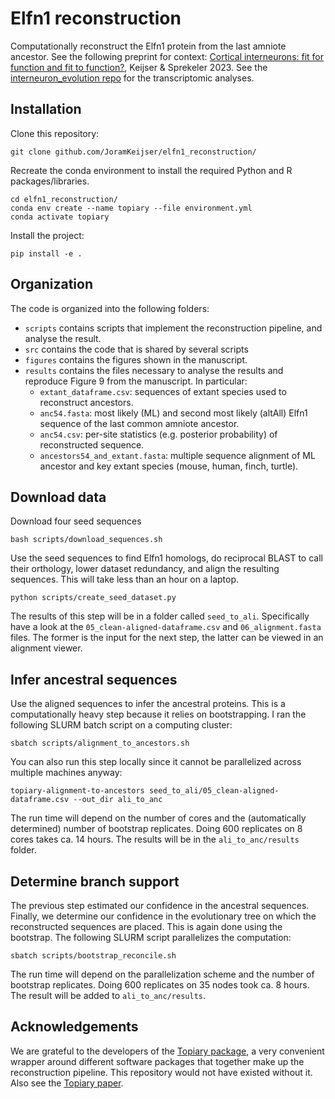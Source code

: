 # Elfn1 reconstruction
Computationally reconstruct the Elfn1 protein from the last amniote ancestor. See the following preprint for context:
[Cortical interneurons: fit for function and fit to function?](https://doi.org/10.1101/2023.02.23.52967), Keijser & Sprekeler 2023. See the [interneuron_evolution repo](https://github.com/JoramKeijser/interneuron_evolution/) for the transcriptomic analyses. 

## Installation

Clone this repository:
```
git clone github.com/JoramKeijser/elfn1_reconstruction/
```
Recreate the conda environment to install the required Python and R packages/libraries. 
```
cd elfn1_reconstruction/
conda env create --name topiary --file environment.yml
conda activate topiary
```
Install the project:
```
pip install -e .
```

## Organization
The code is organized into the following folders:

- `scripts` contains scripts that implement the reconstruction pipeline, and analyse the result. 
- `src` contains the code that is shared by several scripts
- `figures` contains the figures shown in the manuscript. 
- `results` contains the files necessary to analyse the results and reproduce Figure 9 from the manuscript. In particular:
   - `extant_dataframe.csv`: sequences of extant species used to reconstruct ancestors. 
   - `anc54.fasta`: most likely (ML) and second most likely (altAll) Elfn1 sequence of the last common amniote ancestor. 
   - `anc54.csv`: per-site statistics (e.g. posterior probability) of reconstructed sequence.
   - `ancestors54_and_extant.fasta`: multiple sequence alignment of ML ancestor and key extant species (mouse, human, finch, turtle).

## Download data
Download four seed sequences 
```
bash scripts/download_sequences.sh
```
Use the seed sequences to find Elfn1 homologs, do reciprocal BLAST to call their orthology, lower dataset redundancy, and align the resulting sequences. 
This will take less than an hour on a laptop.
```
python scripts/create_seed_dataset.py
```
The results of this step will be in a folder called `seed_to_ali`. Specifically have a look at the `05_clean-aligned-dataframe.csv` and `06_alignment.fasta` files. The former is the input for the next step, the latter can be viewed in an alignment viewer. 

## Infer ancestral sequences
Use the aligned sequences to infer the ancestral proteins. This is a computationally heavy step because it relies on bootstrapping. I ran the following SLURM batch script on a computing cluster: 
```
sbatch scripts/alignment_to_ancestors.sh 
```
You can also run this step locally since it cannot be parallelized across multiple machines anyway:
```
topiary-alignment-to-ancestors seed_to_ali/05_clean-aligned-dataframe.csv --out_dir ali_to_anc 
```
The run time will depend on the number of cores and the (automatically determined) number of bootstrap replicates. Doing 600 replicates on 8 cores takes ca. 14 hours. The results will be in the `ali_to_anc/results` folder. 

## Determine branch support
The previous step estimated our confidence in the ancestral sequences. Finally, we determine our confidence in the evolutionary tree on which the reconstructed sequences are placed. This is again done using the bootstrap. The following SLURM script parallelizes the computation:
```
sbatch scripts/bootstrap_reconcile.sh 
```
The run time will depend on the parallelization scheme and the number of bootstrap replicates. Doing 600 replicates on 35 nodes took ca. 8 hours. The result will be added to `ali_to_anc/results`. 

## Acknowledgements 

We are grateful to the developers of the [Topiary package](https://topiary-asr.readthedocs.io/), a very convenient wrapper around different software packages that together make up the reconstruction pipeline. This repository would not have existed without it. Also see the [Topiary paper](https://doi.org/10.1002/pro.4551). 
